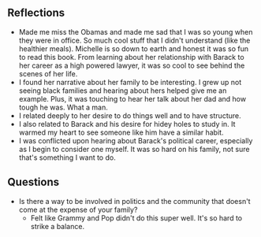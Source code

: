 ## Reflections
- Made me miss the Obamas and made me sad that I was so young when they were in office. So much cool stuff that I didn't understand (like the healthier meals). Michelle is so down to earth and honest it was so fun to read this book. From learning about her relationship with Barack to her career as a high powered lawyer, it was so cool to see behind the scenes of her life. 
- I found her narrative about her family to be interesting. I grew up not seeing black families and hearing about hers helped give me an example. Plus, it was touching to hear her talk about her dad and how tough he was. What a man. 
- I related deeply to her desire to do things well and to have structure. 
- I also related to Barack and his desire for hidey holes to study in. It warmed my heart to see someone like him have a similar habit. 
- I was conflicted upon hearing about Barack's political career, especially as I begin to consider one myself. It was so hard on his family, not sure that's something I want to do. 

## Questions
- Is there a way to be involved in politics and the community that doesn't come at the expense of your family?
	- Felt like Grammy and Pop didn't do this super well. It's so hard to strike a balance. 